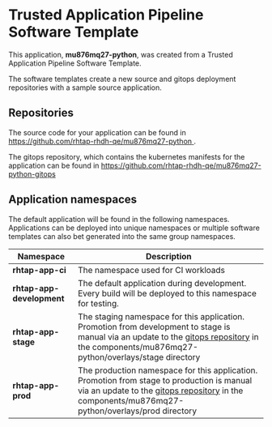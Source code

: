 # Trusted Application Pipeline Software Template

This application, **mu876mq27-python**, was created from a Trusted Application Pipeline Software Template.

The software templates create a new source and gitops deployment repositories with a sample source application. 

## Repositories

The source code for your application can be found in [https://github.com/rhtap-rhdh-qe/mu876mq27-python ](https://github.com/rhtap-rhdh-qe/mu876mq27-python ).
 
The gitops repository, which contains the kubernetes manifests for the application can be found in 
[https://github.com/rhtap-rhdh-qe/mu876mq27-python-gitops ](https://github.com/rhtap-rhdh-qe/mu876mq27-python-gitops ) 

## Application namespaces 

The default application will be found in the following namespaces. Applications can be deployed into unique namespaces or multiple software templates can also bet generated into the same group namespaces.  

|  Namespace   |  Description   |  
| -------- | -------- |
| **rhtap-app-ci** | The namespace used for CI workloads |
| **rhtap-app-development** | The default application during development. Every build will be deployed to this namespace for testing. |
| **rhtap-app-stage** | The staging namespace for this application. Promotion from development to stage is manual via an update to the [gitops repository](https://github.com/rhtap-rhdh-qe/mu876mq27-python-gitops ) in the components/mu876mq27-python/overlays/stage directory |
| **rhtap-app-prod** | The production namespace for this application. Promotion from stage to production is manual via an update to the [gitops repository](https://github.com/rhtap-rhdh-qe/mu876mq27-python-gitops ) in the components/mu876mq27-python/overlays/prod directory |
